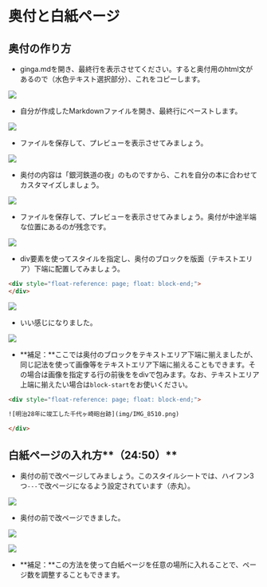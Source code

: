 # 奥付と白紙ページ

## 奥付の作り方

- ginga.mdを開き、最終行を表示させてください。すると奥付用のhtml文があるので（水色テキスト選択部分）、これをコピーします。

![](/images/4-create-your-book-in-vivliostyle-2/6-how-to-make-a-colophon/4-6-1.png)

- 自分が作成したMarkdownファイルを開き、最終行にペーストします。

![](/images/4-create-your-book-in-vivliostyle-2/6-how-to-make-a-colophon/4-6-2.png)

- ファイルを保存して、プレビューを表示させてみましょう。

![](/images/4-create-your-book-in-vivliostyle-2/6-how-to-make-a-colophon/4-6-3.png)

- 奥付の内容は「銀河鉄道の夜」のものですから、これを自分の本に合わせてカスタマイズしましょう。

![](/images/4-create-your-book-in-vivliostyle-2/6-how-to-make-a-colophon/4-6-4.png)

- ファイルを保存して、プレビューを表示させてみましょう。奥付が中途半端な位置にあるのが残念です。

![](/images/4-create-your-book-in-vivliostyle-2/6-how-to-make-a-colophon/4-6-5.png)

- div要素を使ってスタイルを指定し、奥付のブロックを版面（テキストエリア）下端に配置してみましょう。

```html
<div style="float-reference: page; float: block-end;">
</div>
```

![](/images/4-create-your-book-in-vivliostyle-2/6-how-to-make-a-colophon/4-6-6.png)

- いい感じになりました。

![](/images/4-create-your-book-in-vivliostyle-2/6-how-to-make-a-colophon/4-6-7.png)

- **補足：**ここでは奥付のブロックをテキストエリア下端に揃えましたが、同じ記法を使って画像等をテキストエリア下端に揃えることもできます。その場合は画像を指定する行の前後ををdivで包みます。なお、テキストエリア上端に揃えたい場合は`block-start`をお使いください。

```html
<div style="float-reference: page; float: block-end;">

![明治28年に竣工した千代ヶ崎砲台跡](img/IMG_8510.png)

</div>
```


## 白紙ページの入れ方**（24:50）**

- 奥付の前で改ページしてみましょう。このスタイルシートでは、ハイフン3つ`---`で改ページになるよう設定されています（赤丸）。

![](/images/4-create-your-book-in-vivliostyle-2/6-how-to-make-a-colophon/4-6-8.png)

- 奥付の前で改ページできました。

![](/images/4-create-your-book-in-vivliostyle-2/6-how-to-make-a-colophon/4-6-9.png)

![](/images/4-create-your-book-in-vivliostyle-2/6-how-to-make-a-colophon/4-6-10.png)

- **補足：**この方法を使って白紙ページを任意の場所に入れることで、ページ数を調整することもできます。